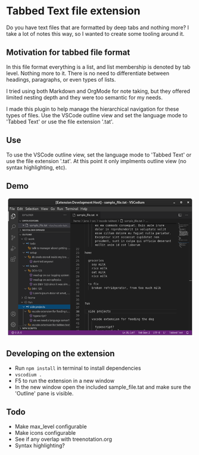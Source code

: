 # Tabbed Text file extension

Do you have text files that are formatted by deep tabs and nothing more? I take a lot of notes this way, so I wanted to create some tooling around it.

## Motivation for tabbed file format

In this file format everything is a list, and list membership is denoted by tab level. Nothing more to it. There is no need to differentiate between headings, paragraphs, or even types of lists.

I tried using both Markdown and OrgMode for note taking, but they offered limited nesting depth and they were too semantic for my needs.

I made this plugin to help manage the hierarchical navigation for these types of files. Use the VSCode outline view and set the language mode to 'Tabbed Text' or use the file extension '.tat'.

## Use

To use the VSCode outline view, set the language mode to 'Tabbed Text' or use the file extension '.tat'. At this point it only implments outline view (no syntax highlighting, etc).

## Demo

![demo](screenshot.png)

## Developing on the extension

- Run `npm install` in terminal to install dependencies
- `vscodium .`
- F5 to run the extension in a new window
- In the new window open the included sample_file.tat and make sure the 'Outline' pane is visible.

## Todo

- Make max_level configurable
- Make icons configurable
- See if any overlap with treenotation.org
- Syntax highlighting?
